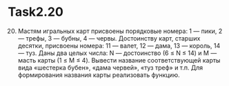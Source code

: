 # Task2.20
20.	Мастям игральных карт присвоены порядковые номера: 1 — пики, 2 — трефы, 3 — бубны, 4 — червы. Достоинству карт, старших десятки, присвоены номера: 11 — валет, 12 — дама, 13 — король, 14 — туз. Даны два целых числа: N — достоинство (6 ≤ N ≤ 14) и M — масть карты (1 ≤ M ≤ 4). Вывести название соответствующей карты вида «шестерка бубен», «дама червей», «туз треф» и т.п.  Для формирования названия карты реализовать функцию.
